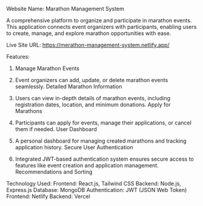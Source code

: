 Website Name: Marathon Management System

A comprehensive platform to organize and participate in marathon events. This application connects event organizers with participants, enabling users to create, manage, and explore marathon opportunities with ease.

Live Site URL: https://merathon-management-system.netlify.app/


Features:
1. Manage Marathon Events

2. Event organizers can add, update, or delete marathon events seamlessly.
Detailed Marathon Information

3. Users can view in-depth details of marathon events, including registration dates, location, and minimum donations.
Apply for Marathons

4. Participants can apply for events, manage their applications, or cancel them if needed.
User Dashboard

5. A personal dashboard for managing created marathons and tracking application history.
Secure User Authentication

6. Integrated JWT-based authentication system ensures secure access to features like event creation and application management.
Recommendations and Sorting

Technology Used:
Frontend: React.js, Tailwind CSS
Backend: Node.js, Express.js
Database: MongoDB
Authentication: JWT (JSON Web Token)
Frontend: Netlify
Backend: Vercel